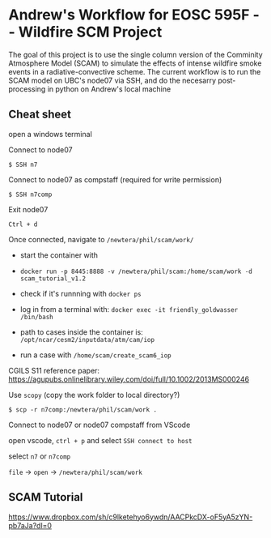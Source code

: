 # Andrew's Workflow for EOSC 595F -- Wildfire SCM Project

The goal of this project is to use the single column version of the Comminity Atmosphere Model (SCAM) to simulate the effects of intense wildfire smoke events in a radiative-convective scheme. The current workflow is to run the SCAM model on UBC's node07 via SSH, and do the necesarry post-processing in python on Andrew's local machine

## Cheat sheet

open a windows terminal

Connect to node07
```
$ SSH n7
```

Connect to node07 as compstaff (required for write permission)
```
$ SSH n7comp
```

Exit node07
```
Ctrl + d
```

Once connected, navigate to ```/newtera/phil/scam/work/```


* start the container with
* `docker run -p 8445:8888 -v /newtera/phil/scam:/home/scam/work -d scam_tutorial_v1.2`
* check if it's runnning with 
  `docker ps`
* log in from a terminal with:
  `docker exec -it friendly_goldwasser /bin/bash`

* path to cases inside the container is:
  `/opt/ncar/cesm2/inputdata/atm/cam/iop`

* run a case with `/home/scam/create_scam6_iop`

CGILS S11 reference paper:  https://agupubs.onlinelibrary.wiley.com/doi/full/10.1002/2013MS000246

Use ```scopy``` (copy the work folder to local directory?)
```
$ scp -r n7comp:/newtera/phil/scam/work .
```

Connect to node07 or node07 compstaff from VScode

open vscode, ```ctrl + p``` and select ```SSH connect to host```

select ```n7``` or ```n7comp```

```file``` -> ```open``` -> ```/newtera/phil/scam/work```


## SCAM Tutorial

 https://www.dropbox.com/sh/c9lketehyo6ywdn/AACPkcDX-oF5yA5zYN-pb7aJa?dl=0